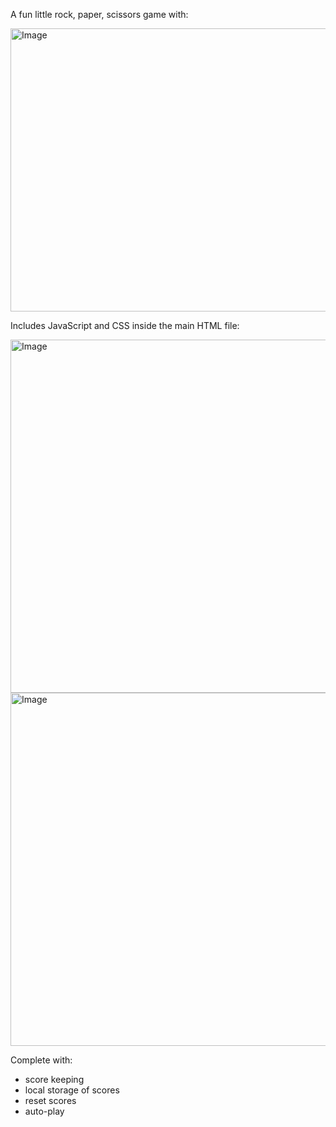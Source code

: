 A fun little rock, paper, scissors game with:


<img width="540" height="453" alt="Image" src="https://github.com/user-attachments/assets/56182e95-6d44-4e0c-97df-decc127281d7" />

Includes JavaScript and CSS inside the main HTML file:

<img width="691" height="565" alt="Image" src="https://github.com/user-attachments/assets/67d0e163-6d42-4832-b357-aa0d8db59c4b" />
<img width="691" height="565" alt="Image" src="https://github.com/user-attachments/assets/06d3722f-adbd-4f16-9741-b24a5c69d1df" />

Complete with:
  - score keeping
  - local storage of scores
  - reset scores
  - auto-play
